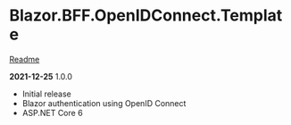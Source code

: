 # Blazor.BFF.OpenIDConnect.Template

[Readme](https://github.com/damienbod/Blazor.BFF.OpenIDConnect.Template/blob/main/README.md) 

**2021-12-25** 1.0.0
- Initial release 
- Blazor authentication using OpenID Connect
- ASP.NET Core 6


